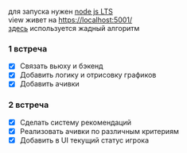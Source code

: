 для запуска нужен [node js LTS](https://nodejs.org/en/) <br/>
view живет на [https://localhost:5001/](https://localhost:5001/) <br/>
[здесь](https://github.com/ErmolaevID/unvestor/blob/main/Services/RecommendationService.cs) используется жадный алгоритм

### 1 встреча
- [x] Связать вьюху и бэкенд
- [x] Добавить логику и отрисовку графиков
- [x] Добавить ачивки

### 2 встреча
- [x] Сделать систему рекомендаций 
- [x] Реализовать ачивки по различным критериям 
- [x] Добавить в UI текущий статус игрока
